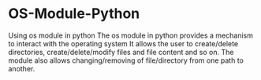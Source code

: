 # OS-Module-Python
Using os module in python
The os module in python provides a mechanism to interact with the operating system
It allows the user to create/delete directories, create/delete/modify files and file content and so on.
The module also allows changing/removing of file/directory from one path to another.
